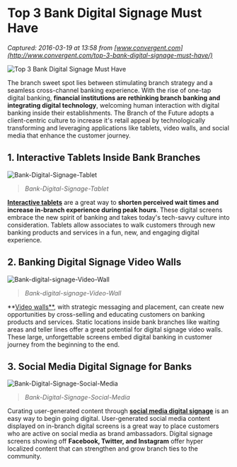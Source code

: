 # Top 3 Bank Digital Signage Must Have

_Captured: 2016-03-19 at 13:58 from [www.convergent.com](http://www.convergent.com/top-3-bank-digital-signage-must-have/)_

![Top 3 Bank Digital Signage Must Have](http://www.convergent.com/wp-content/uploads/2015/08/Bank-Digital-Signage-Social-Media-1080x675.png)

The branch sweet spot lies between stimulating branch strategy and a seamless cross-channel banking experience. With the rise of one-tap digital banking, **financial institutions are rethinking branch banking and integrating digital technology**, welcoming human interaction with digital banking inside their establishments. The Branch of the Future adopts a client-centric culture to increase it's retail appeal by technologically transforming and leveraging applications like tablets, video walls, and social media that enhance the customer journey.

## **1\. Interactive Tablets Inside Bank Branches**

![Bank-Digital-Signage-Tablet](http://www.convergent.com/wp-content/uploads/2015/08/Bank-Digital-Signage-Tablet-748x1024.png)

> _Bank-Digital-Signage-Tablet_

**[Interactive tablets](http://www.convergent.com/interactive-digital-signage/)** are a great way to **shorten perceived wait times and increase in-branch experience during peak hours**. These digital screens embrace the new spirit of banking and takes today's tech-savvy culture into consideration. Tablets allow associates to walk customers through new banking products and services in a fun, new, and engaging digital experience.

## **2\. Banking Digital Signage Video Walls**

![Bank-digital-signage-Video-Wall](http://www.convergent.com/wp-content/uploads/2015/08/Bank-digital-signage-Video-Wall-1024x591.png)

> _Bank-digital-signage-Video-Wall_

**[Video walls**](http://www.convergent.com/corporate-digital-signage/), with strategic messaging and placement, can create new opportunities by cross-selling and educating customers on banking products and services. Static locations inside bank branches like waiting areas and teller lines offer a great potential for digital signage video walls. These large, unforgettable screens embed digital banking in customer journey from the beginning to the end.

## **3\. Social Media Digital Signage for Banks**

![Bank-Digital-Signage-Social-Media](http://www.convergent.com/wp-content/uploads/2015/08/Bank-Digital-Signage-Social-Media-1024x576.png)

> _Bank-Digital-Signage-Social-Media_

Curating user-generated content through **[social media digital signage](http://www.convergent.com/social-media-digital-signage/)** is an easy way to begin going digital. User-generated social media content displayed on in-branch digital screens is a great way to place customers who are active on social media as brand ambassadors. Digital signage screens showing off **Facebook, Twitter, and Instagram** offer hyper localized content that can strengthen and grow branch ties to the community.
